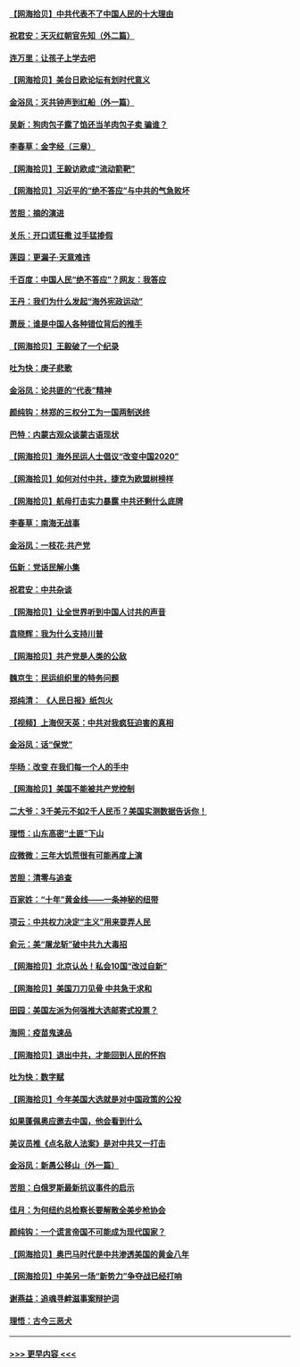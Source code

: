 #### [【网海拾贝】中共代表不了中国人民的十大理由](../pages/nsc993/n12388155.md?t=09081902) 
#### [祝君安：天灭红朝官先知（外二篇）](../pages/nsc993/n12387957.md?t=09081902) 
#### [连万里：让孩子上学去吧](../pages/nsc993/n12385309.md?t=09081902) 
#### [【网海拾贝】美台日欧论坛有划时代意义](../pages/nsc993/n12385232.md?t=09081902) 
#### [金浴凤：灭共钟声到红船（外一篇）](../pages/nsc993/n12385154.md?t=09081902) 
#### [吴新：狗肉包子露了馅还当羊肉包子卖 骗谁？](../pages/nsc993/n12385133.md?t=09081902) 
#### [李春草：金字经（三章）](../pages/nsc993/n12383691.md?t=09081902) 
#### [【网海拾贝】王毅访欧成“流动箭靶”](../pages/nsc993/n12383338.md?t=09081902) 
#### [【网海拾贝】习近平的“绝不答应”与中共的气急败坏](../pages/nsc993/n12382819.md?t=09081902) 
#### [苦胆：摘的演进](../pages/nsc993/n12382619.md?t=09081902) 
#### [关乐：开口谎狂撒 过手猛掺假](../pages/nsc993/n12382604.md?t=09081902) 
#### [莲园：更漏子‧天意难违](../pages/nsc993/n12382598.md?t=09081902) 
#### [千百度：中国人民“绝不答应”？网友：我答应](../pages/nsc993/n12382024.md?t=09081902) 
#### [王丹：我们为什么发起“海外宪政运动”](../pages/nsc993/n12380286.md?t=09081902) 
#### [萧辰：谁是中国人各种错位背后的推手](../pages/nsc993/n12379800.md?t=09081902) 
#### [【网海拾贝】王毅破了一个纪录](../pages/nsc993/n12379251.md?t=09081902) 
#### [吐为快：庚子悲歌](../pages/nsc993/n12378821.md?t=09081902) 
#### [金浴凤：论共匪的“代表”精神](../pages/nsc993/n12377546.md?t=09081902) 
#### [颜纯钩：林郑的三权分工为一国两制送终](../pages/nsc993/n12377306.md?t=09081902) 
#### [巴特：内蒙古观众谈蒙古语现状](../pages/nsc993/n12376923.md?t=09081902) 
#### [【网海拾贝】海外民运人士倡议“改变中国2020”](../pages/nsc993/n12376682.md?t=09081902) 
#### [【网海拾贝】如何对付中共，捷克为欧盟树榜样](../pages/nsc993/n12374209.md?t=09081902) 
#### [【网海拾贝】航母打击实力暴露 中共还剩什么底牌](../pages/nsc993/n12371825.md?t=09081902) 
#### [李春草：南海无战事](../pages/nsc993/n12371159.md?t=09081902) 
#### [金浴凤：一枝花·共产党](../pages/nsc993/n12368757.md?t=09081902) 
#### [伍新：党话民解小集](../pages/nsc993/n12366907.md?t=09081902) 
#### [祝君安：中共杂谈](../pages/nsc993/n12366076.md?t=09081902) 
#### [【网海拾贝】让全世界听到中国人讨共的声音](../pages/nsc993/n12365569.md?t=09081902) 
#### [袁晓辉：我为什么支持川普](../pages/nsc993/n12362670.md?t=09081902) 
#### [【网海拾贝】共产党是人类的公敌](../pages/nsc993/n12363182.md?t=09081902) 
#### [魏京生：民运组织里的特务问题](../pages/nsc993/n12363010.md?t=09081902) 
#### [郑纯清： 《人民日报》纸包火](../pages/nsc993/n12362706.md?t=09081902) 
#### [【视频】上海倪天英：中共对我疯狂迫害的真相](../pages/nsc993/n12356341.md?t=09081902) 
#### [金浴凤：话“保党”](../pages/nsc993/n12361867.md?t=09081902) 
#### [华旸：改变 在我们每一个人的手中](../pages/nsc993/n12361774.md?t=09081902) 
#### [【网海拾贝】美国不能被共产党控制](../pages/nsc993/n12360271.md?t=09081902) 
#### [二大爷：3千美元不如2千人民币？美国实测数据告诉你！](../pages/nsc993/n12358563.md?t=09081902) 
#### [理悟：山东高密“土匪”下山](../pages/nsc993/n12358535.md?t=09081902) 
#### [应微微：三年大饥荒很有可能再度上演](../pages/nsc993/n12358523.md?t=09081902) 
#### [苦胆：清零与追查](../pages/nsc993/n12358501.md?t=09081902) 
#### [百家姓：“十年”黄金线——一条神秘的纽带](../pages/nsc993/n12358319.md?t=09081902) 
#### [项云：中共权力决定“主义”用来耍弄人民](../pages/nsc993/n12358172.md?t=09081902) 
#### [俞元：美“屠龙斩”破中共九大毒招](../pages/nsc993/n12357822.md?t=09081902) 
#### [【网海拾贝】北京认怂！私会10国“改过自新”](../pages/nsc993/n12357784.md?t=09081902) 
#### [【网海拾贝】美国刀刀见骨 中共急于求和](../pages/nsc993/n12355511.md?t=09081902) 
#### [田园：美国左派为何强推大选邮寄式投票？](../pages/nsc993/n12352963.md?t=09081902) 
#### [海网：疫苗鬼速品](../pages/nsc993/n12354438.md?t=09081902) 
#### [【网海拾贝】退出中共，才能回到人民的怀抱](../pages/nsc993/n12352634.md?t=09081902) 
#### [吐为快：数字赋](../pages/nsc993/n12352317.md?t=09081902) 
#### [【网海拾贝】今年美国大选就是对中国政策的公投](../pages/nsc993/n12350973.md?t=09081902) 
#### [如果蓬佩奥应邀去中国，他会看到什么](../pages/nsc993/n12350945.md?t=09081902) 
#### [美议员推《点名敌人法案》是对中共又一打击](../pages/nsc993/n12350765.md?t=09081902) 
#### [金浴凤：新愚公移山（外一篇）](../pages/nsc993/n12350253.md?t=09081902) 
#### [苦胆：白俄罗斯最新抗议事件的启示](../pages/nsc993/n12349989.md?t=09081902) 
#### [佳月：为何纽约总检察长要解散全美步枪协会](../pages/nsc993/n12349939.md?t=09081902) 
#### [颜纯钩：一个谎言帝国不可能成为现代国家？](../pages/nsc993/n12349898.md?t=09081902) 
#### [【网海拾贝】奥巴马时代是中共渗透美国的黄金八年](../pages/nsc993/n12349284.md?t=09081902) 
#### [【网海拾贝】中美另一场“新势力”争夺战已经打响](../pages/nsc993/n12346998.md?t=09081902) 
#### [谢燕益：追魂寻衅滋事案辩护词](../pages/nsc993/n12346892.md?t=09081902) 
#### [理悟：古今三恶犬](../pages/nsc993/n12345190.md?t=09081902) 

----
#### [ >>> 更早内容 <<< ](../indexes/nsc993-earlier.md)
